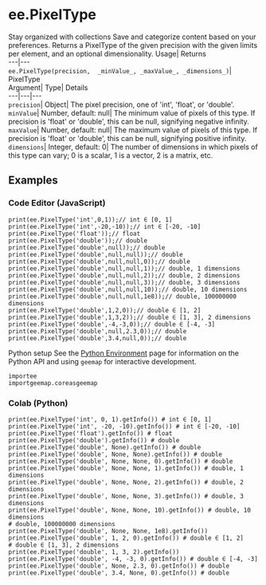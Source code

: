  
#  ee.PixelType 
Stay organized with collections  Save and categorize content based on your preferences. 
Returns a PixelType of the given precision with the given limits per element, and an optional dimensionality. Usage| Returns  
---|---  
`ee.PixelType(precision,  _minValue_, _maxValue_, _dimensions_)`| PixelType  
Argument| Type| Details  
---|---|---  
`precision`| Object| The pixel precision, one of 'int', 'float', or 'double'.  
`minValue`| Number, default: null| The minimum value of pixels of this type. If precision is 'float' or 'double', this can be null, signifying negative infinity.  
`maxValue`| Number, default: null| The maximum value of pixels of this type. If precision is 'float' or 'double', this can be null, signifying positive infinity.  
`dimensions`| Integer, default: 0| The number of dimensions in which pixels of this type can vary; 0 is a scalar, 1 is a vector, 2 is a matrix, etc.  
## Examples
### Code Editor (JavaScript)
```
print(ee.PixelType('int',0,1));// int ∈ [0, 1]
print(ee.PixelType('int',-20,-10));// int ∈ [-20, -10]
print(ee.PixelType('float'));// float
print(ee.PixelType('double'));// double
print(ee.PixelType('double',null));// double
print(ee.PixelType('double',null,null));// double
print(ee.PixelType('double',null,null,0));// double
print(ee.PixelType('double',null,null,1));// double, 1 dimensions
print(ee.PixelType('double',null,null,2));// double, 2 dimensions
print(ee.PixelType('double',null,null,3));// double, 3 dimensions
print(ee.PixelType('double',null,null,10));// double, 10 dimensions
print(ee.PixelType('double',null,null,1e8));// double, 100000000 dimensions
print(ee.PixelType('double',1,2,0));// double ∈ [1, 2]
print(ee.PixelType('double',1,3,2));// double ∈ [1, 3], 2 dimensions
print(ee.PixelType('double',-4,-3,0));// double ∈ [-4, -3]
print(ee.PixelType('double',null,2.3,0));// double
print(ee.PixelType('double',3.4,null,0));// double
```

Python setup
See the [ Python Environment](https://developers.google.com/earth-engine/guides/python_install) page for information on the Python API and using `geemap` for interactive development.
```
importee
importgeemap.coreasgeemap
```

### Colab (Python)
```
print(ee.PixelType('int', 0, 1).getInfo()) # int ∈ [0, 1]
print(ee.PixelType('int', -20, -10).getInfo()) # int ∈ [-20, -10]
print(ee.PixelType('float').getInfo()) # float
print(ee.PixelType('double').getInfo()) # double
print(ee.PixelType('double', None).getInfo()) # double
print(ee.PixelType('double', None, None).getInfo()) # double
print(ee.PixelType('double', None, None, 0).getInfo()) # double
print(ee.PixelType('double', None, None, 1).getInfo()) # double, 1 dimensions
print(ee.PixelType('double', None, None, 2).getInfo()) # double, 2 dimensions
print(ee.PixelType('double', None, None, 3).getInfo()) # double, 3 dimensions
print(ee.PixelType('double', None, None, 10).getInfo()) # double, 10 dimensions
# double, 100000000 dimensions
print(ee.PixelType('double', None, None, 1e8).getInfo())
print(ee.PixelType('double', 1, 2, 0).getInfo()) # double ∈ [1, 2]
# double ∈ [1, 3], 2 dimensions
print(ee.PixelType('double', 1, 3, 2).getInfo())
print(ee.PixelType('double', -4, -3, 0).getInfo()) # double ∈ [-4, -3]
print(ee.PixelType('double', None, 2.3, 0).getInfo()) # double
print(ee.PixelType('double', 3.4, None, 0).getInfo()) # double
```

